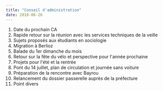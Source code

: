 ```yaml
---
title: "Conseil d'administration"
date: 2018-06-26
---
```


1. Date du prochain CA
2. Rapide retour sur la réunion avec les services techniques de la veille
3. Sujets proposés aux étudiants en sociologie
4. Migration à Berlioz
5. Balade du 1er dimanche du mois
6. Retour sur la fête du vélo et perspective pour l'année prochaine
7. Projets pour l'été et la rentrée
8. Pont du 14 juillet, plan de circulation et journée sans voiture
9. Préparation de la rencontre avec Bayrou
10. Relancement du dossier passerelle auprès de la préfecture
11. Point divers 
